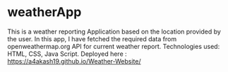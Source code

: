 # weatherApp
This is a weather reporting Application based on the location provided by the user.
In this app, I have fetched the required data from openweathermap.org API for current weather report.
Technologies used: HTML, CSS, Java Script.
 Deployed here  :  https://a4akash19.github.io/Weather-Website/
